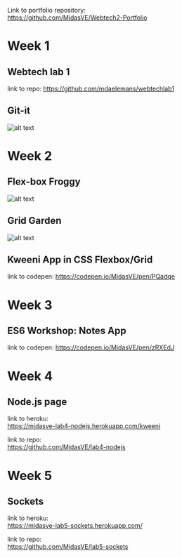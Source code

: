 Link to portfolio repository:  
https://github.com/MidasVE/Webtech2-Portfolio

# Week 1

## Webtech lab 1
link to repo:
https://github.com/mdaelemans/webtechlab1

## Git-it
![alt text](https://preview.ibb.co/j2Goo7/Screenshot_1.jpg)

# Week 2

## Flex-box Froggy
![alt text](https://image.ibb.co/kYogJH/Screenshot_2.jpg)

## Grid Garden
![alt text](https://image.ibb.co/miSVTH/Screenshot_3.jpg)

## Kweeni App in CSS Flexbox/Grid
link to codepen:
https://codepen.io/MidasVE/pen/PQadqe

# Week 3

## ES6 Workshop: Notes App
link to codepen:
https://codepen.io/MidasVE/pen/zRXEdJ

# Week 4

## Node.js page

link to heroku:  
https://midasve-lab4-nodejs.herokuapp.com/kweeni  
  
link to repo:  
https://github.com/MidasVE/lab4-nodejs  
  
# Week 5  
  
## Sockets  
  
link to heroku:  
https://midasve-lab5-sockets.herokuapp.com/  
  
link to repo:  
https://github.com/MidasVE/lab5-sockets  
